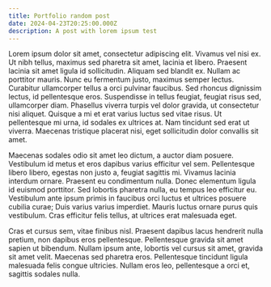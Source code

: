 ```yaml
---
title: Portfolio random post
date: 2024-04-23T20:25:00.000Z
description: A post with lorem ipsum test
---
```

Lorem ipsum dolor sit amet, consectetur adipiscing elit. Vivamus vel nisi ex. Ut nibh tellus, maximus sed pharetra sit amet, lacinia et libero. Praesent lacinia sit amet ligula id sollicitudin. Aliquam sed blandit ex. Nullam ac porttitor mauris. Nunc eu fermentum justo, maximus semper lectus. Curabitur ullamcorper tellus a orci pulvinar faucibus. Sed rhoncus dignissim lectus, id pellentesque eros. Suspendisse in tellus feugiat, feugiat risus sed, ullamcorper diam. Phasellus viverra turpis vel dolor gravida, ut consectetur nisi aliquet. Quisque a mi et erat varius luctus sed vitae risus. Ut pellentesque mi urna, id sodales ex ultrices at. Nam tincidunt sed erat ut viverra. Maecenas tristique placerat nisi, eget sollicitudin dolor convallis sit amet.

Maecenas sodales odio sit amet leo dictum, a auctor diam posuere. Vestibulum id metus et eros dapibus varius efficitur vel sem. Pellentesque libero libero, egestas non justo a, feugiat sagittis mi. Vivamus lacinia interdum ornare. Praesent eu condimentum nulla. Donec elementum ligula id euismod porttitor. Sed lobortis pharetra nulla, eu tempus leo efficitur eu. Vestibulum ante ipsum primis in faucibus orci luctus et ultrices posuere cubilia curae; Duis varius varius imperdiet. Mauris luctus ornare purus quis vestibulum. Cras efficitur felis tellus, at ultrices erat malesuada eget.

Cras et cursus sem, vitae finibus nisl. Praesent dapibus lacus hendrerit nulla pretium, non dapibus eros pellentesque. Pellentesque gravida sit amet sapien ut bibendum. Nullam ipsum ante, lobortis vel cursus sit amet, gravida sit amet velit. Maecenas sed pharetra eros. Pellentesque tincidunt ligula malesuada felis congue ultricies. Nullam eros leo, pellentesque a orci et, sagittis sodales nulla.
